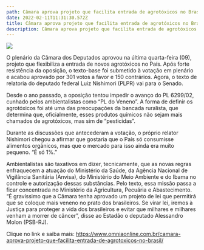 ```yaml
---
path: Câmara aprova projeto que facilita entrada de agrotóxicos no Brasil
date: 2022-02-11T11:31:30.572Z
title: Câmara aprova projeto que facilita entrada de agrotóxicos no Brasil
description: Câmara aprova projeto que facilita entrada de agrotóxicos no Brasil
---
```

<!--StartFragment-->

![](https://www.omniaonline.com.br/wp-content/uploads/2022/02/Site-LinkedIn-Facebook-9.png)

O plenário da Câmara dos Deputados aprovou na última quarta-feira (09), projeto que flexibiliza a entrada de novos agrotóxicos no País. Após forte resistência da oposição, o texto-base foi submetido à votação em plenário e acabou aprovado por 301 votos a favor e 150 contrários. Agora, o texto de relatoria do deputado federal Luiz Nishimori (PLPR) vai para o Senado.

Desde o ano passado, a oposição tentou impedir o avanço do PL 6299/02, cunhado pelos ambientalistas como “PL do Veneno”. A forma de definir os agrotóxicos foi até uma das preocupações da bancada ruralista, que determina que, oficialmente, esses produtos químicos não sejam mais chamados de agrotóxicos, mas sim de “pesticidas”.

Durante as discussões que antecederam a votação, o próprio relator Nishimori chegou a afirmar que gostaria que o País só consumisse alimentos orgânicos, mas que o mercado para isso ainda era muito pequeno. “É só 1%.”

Ambientalistas são taxativos em dizer, tecnicamente, que as novas regras enfraquecem a atuação do Ministério da Saúde, da Agência Nacional de Vigilância Sanitária (Anvisa), do Ministério do Meio Ambiente e do Ibama no controle e autorização dessas substâncias. Pelo texto, essa missão passa a ficar concentrada no Ministério da Agricultura, Pecuária e Abastecimento. “É gravíssimo que a Câmara tenha aprovado um projeto de lei que permitirá que se coloque mais veneno no prato dos brasileiros. Se virar lei, iremos à Justiça para proteger a vida dos brasileiros e evitar que milhares e milhares venham a morrer de câncer”, disse ao Estadão o deputado Alessandro Molon (PSB-RJ).

Clique no link e saiba mais: https://www.omniaonline.com.br/camara-aprova-projeto-que-facilita-entrada-de-agrotoxicos-no-brasil/

<!--EndFragment-->